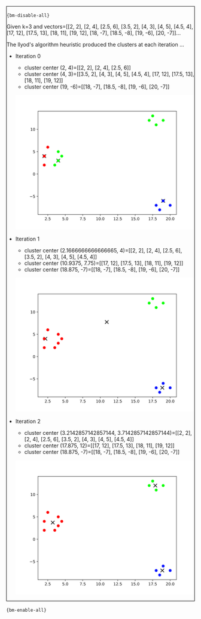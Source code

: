 <div style="border:1px solid black;">

`{bm-disable-all}`

Given k=3 and vectors=[[2, 2], [2, 4], [2.5, 6], [3.5, 2], [4, 3], [4, 5], [4.5, 4], [17, 12], [17.5, 13], [18, 11], [19, 12], [18, -7], [18.5, -8], [19, -6], [20, -7]]...

The llyod's algorithm heuristic produced the clusters at each iteration ...

 * Iteration 0

    * cluster center (2, 4)=[[2, 2], [2, 4], [2.5, 6]]
    * cluster center (4, 3)=[[3.5, 2], [4, 3], [4, 5], [4.5, 4], [17, 12], [17.5, 13], [18, 11], [19, 12]]
    * cluster center (19, -6)=[[18, -7], [18.5, -8], [19, -6], [20, -7]]

   ![k-centers 2D plot](ch8_81d4a119ae8e643db83fad1f509ed498_plot0.svg)

 * Iteration 1

    * cluster center (2.1666666666666665, 4)=[[2, 2], [2, 4], [2.5, 6], [3.5, 2], [4, 3], [4, 5], [4.5, 4]]
    * cluster center (10.9375, 7.75)=[[17, 12], [17.5, 13], [18, 11], [19, 12]]
    * cluster center (18.875, -7)=[[18, -7], [18.5, -8], [19, -6], [20, -7]]

   ![k-centers 2D plot](ch8_81d4a119ae8e643db83fad1f509ed498_plot1.svg)

 * Iteration 2

    * cluster center (3.2142857142857144, 3.7142857142857144)=[[2, 2], [2, 4], [2.5, 6], [3.5, 2], [4, 3], [4, 5], [4.5, 4]]
    * cluster center (17.875, 12)=[[17, 12], [17.5, 13], [18, 11], [19, 12]]
    * cluster center (18.875, -7)=[[18, -7], [18.5, -8], [19, -6], [20, -7]]

   ![k-centers 2D plot](ch8_81d4a119ae8e643db83fad1f509ed498_plot2.svg)

</div>

`{bm-enable-all}`

